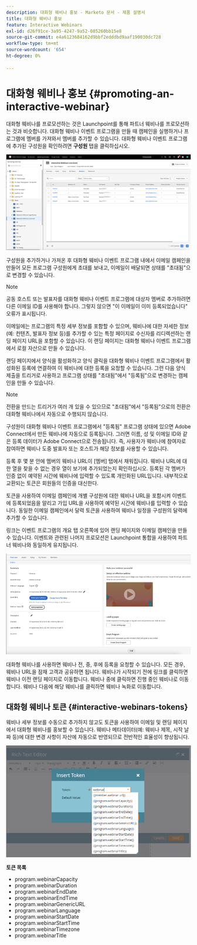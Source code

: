 ```yaml
---
description: 대화형 웨비나 홍보 - Marketo 문서 - 제품 설명서
title: 대화형 웨비나 홍보
feature: Interactive Webinars
exl-id: d26f91ce-3a95-4247-9a52-085260bb15e8
source-git-commit: e4a6123684162d9bbf2edddbd9aaf190030dc728
workflow-type: tm+mt
source-wordcount: '654'
ht-degree: 0%

---
```


# 대화형 웨비나 홍보 {#promoting-an-interactive-webinar}

대화형 웨비나를 프로모션하는 것은 Launchpoint를 통해 파트너 웨비나를 프로모션하는 것과 비슷합니다. 대화형 웨비나 이벤트 프로그램을 만들 때 캠페인을 실행하거나 프로그램에 멤버를 가져와서 멤버를 추가할 수 있습니다. 대화형 웨비나 이벤트 프로그램에 추가된 구성원을 확인하려면 **구성원** 탭을 클릭하십시오.

![](assets/promoting-an-interactive-webinar-1.png)

구성원을 추가하거나 가져온 후 대화형 웨비나 이벤트 프로그램 내에서 이메일 캠페인을 만들어 모든 프로그램 구성원에게 초대를 보내고, 이메일이 배달되면 상태를 &quot;초대됨&quot;으로 변경할 수 있습니다.

>[!NOTE]
>
>공동 호스트 또는 발표자를 대화형 웨비나 이벤트 프로그램에 대상자 멤버로 추가하려면 다른 이메일 ID를 사용해야 합니다. 그렇지 않으면 &quot;이 이메일이 이미 등록되었습니다&quot; 오류가 표시됩니다.

이메일에는 프로그램의 특정 세부 정보를 포함할 수 있으며, 웨비나에 대한 자세한 정보(예: 컨텐츠, 발표자 정보 등)를 추가할 수 있는 특정 페이지로 수신자를 리디렉션하는 랜딩 페이지 URL을 포함할 수 있습니다. 이 랜딩 페이지는 대화형 웨비나 이벤트 프로그램에서 로컬 자산으로 만들 수 있습니다.

랜딩 페이지에서 양식을 활성화하고 양식 클릭을 대화형 웨비나 이벤트 프로그램에서 활성화된 등록에 연결하여 이 웨비나에 대한 등록을 요청할 수 있습니다. 그런 다음 양식 제출을 트리거로 사용하고 프로그램 상태를 &quot;초대됨&quot;에서 &quot;등록됨&quot;으로 변경하는 캠페인을 만들 수 있습니다.

>[!NOTE]
>
>전환을 만드는 트리거가 여러 개 있을 수 있으므로 &quot;초대됨&quot;에서 &quot;등록됨&quot;으로의 전환은 대화형 웨비나에서 자동으로 수행되지 않습니다.

구성원이 대화형 웨비나 이벤트 프로그램에서 &quot;등록됨&quot; 프로그램 상태에 있으면 Adobe Connect에서 만든 웨비나에 자동으로 등록됩니다. 그러면 이름, 성 및 이메일 ID와 같은 등록 데이터가 Adobe Connect으로 전송됩니다. 즉, 사용자가 웨비나에 참여자로 참여하면 웨비나 도중 발표자 또는 호스트가 해당 정보를 사용할 수 있습니다.

등록 후 몇 분 안에 멤버의 웨비나 URL이 [멤버] 탭에서 채워집니다. 웨비나 URL에 대한 열을 찾을 수 없는 경우 열이 보기에 추가되었는지 확인하십시오. 등록된 각 멤버가 인증 없이 예약된 시간에 웨비나에 입력할 수 있도록 개인화된 URL입니다. 내부적으로 교환되는 토큰은 회원들의 인증을 대신한다.

토큰을 사용하여 이메일 캠페인에 개별 구성원에 대한 웨비나 URL을 포함시켜 이벤트에 등록되었음을 알리고 가입 URL을 사용하여 예약된 시간에 웨비나를 입력할 수 있습니다. 동일한 이메일 캠페인에서 달력 토큰을 사용하여 웨비나 일정을 구성원의 달력에 추가할 수 있습니다.

링크는 이벤트 프로그램의 개요 탭 오른쪽에 있어 랜딩 페이지와 이메일 캠페인을 만들 수 있습니다. 이벤트와 관련된 나머지 프로모션은 Launchpoint 통합을 사용하여 파트너 웨비나와 동일하게 유지됩니다.

![](assets/promoting-an-interactive-webinar-2.png)

대화형 웨비나를 사용하면 웨비나 전, 중, 후에 등록을 요청할 수 있습니다. 모든 경우, 웨비나 URL을 잠재 고객과 공유하면 됩니다. 웨비나가 시작되기 전에 링크를 클릭하면 웨비나 이전 랜딩 페이지로 이동합니다. 웨비나 중에 클릭하면 진행 중인 웨비나로 이동합니다. 웨비나 다음에 해당 웨비나를 클릭하면 웨비나 녹화로 이동합니다.

## 대화형 웨비나 토큰 {#interactive-webinars-tokens}

웨비나 세부 정보를 수동으로 추가하지 않고도 토큰을 사용하여 이메일 및 랜딩 페이지에서 대화형 웨비나를 홍보할 수 있습니다. 웨비나 메타데이터(예: 웨비나 제목, 시작 날짜 등)에 대한 변경 사항이 자산에 자동으로 반영되므로 전반적인 효율성이 향상됩니다.

![](assets/promoting-an-interactive-webinar-3.png)

**토큰 목록**

* program.webinarCapacity
* program.webinarDuration
* program.webinarEndDate
* program.webinarEndTime
* program.webinarGenericURL
* program.webinarLanguage
* program.webinarStartDate
* program.webinarStartTime
* program.webinarTimezone
* program.webinarTitle
